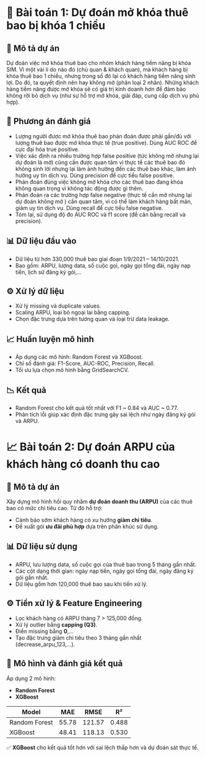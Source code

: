 # 🔐  Bài toán 1: Dự đoán mở khóa thuê bao bị khóa 1 chiều

## 📌 Mô tả dự án
Dự đoán việc mở khóa thuê bao cho nhóm khách hàng tiềm năng bị khóa SIM.
Vì một vài lí do nào đó (chủ quan & khách quan), mà khách hàng bị khóa thuê bao 1 chiều, nhưng trong số đó lại có khách hàng tiềm năng sinh lợi. Do đó, ta quyết định nên hay không mở (phân loại 2 nhãn). Những khách hàng tiềm năng được mở khóa sẽ có giá trị kinh doanh hơn để đảm bảo không rời bỏ dịch vụ (như sự hỗ trợ mở khóa, giải đáp, cung cấp dịch vụ phù hợp).

## 📌 Phương án đánh giá
-	Lượng người được mở khóa thuê bao phán đoán được phải gần/đủ với lượng thuê bao được mở khóa thực tế (true positive).  Dùng AUC ROC để cực đại hóa true positive.
-	Việc xác định ra nhiều trường hợp false positive  (tức không mở nhưng lại dự đoán là mở) cũng cần được quan tâm vì thực tế các thuê bao đó không sinh lời nhưng lại làm ảnh hưởng đến các thuê bao khác, làm ảnh hưởng uy tín dịch vụ. Dùng precision để cực tiểu false positive.
-	Phán đoán đúng việc không mở khóa cho các thuê bao đang khóa không quan trọng vì không tác động được gì thêm.
-	Phán đoán ra các trường hợp false negative (thực tế cần mở nhưng lại dự đoán không mở ) cần quan tâm, vì có thể làm khách hàng bất mãn, giảm uy tin dịch vụ. Dùng recall để cực tiểu false negative.
-	Tóm lại, sử dụng độ đo AUC ROC và f1 score (để cân bằng recall và precision).

## 📊 Dữ liệu đầu vào
- Dữ liệu từ hơn 330,000 thuê bao giai đoạn 1/9/2021 – 14/10/2021.
- Bao gồm: ARPU, lượng data, số cuộc gọi, ngày gọi tổng đài, ngày nạp tiền, lịch sử đăng ký gói,...

## ⚙️ Xử lý dữ liệu
- Xử lý missing và duplicate values.
- Scaling ARPU, loại bỏ ngoại lai bằng capping.
- Chọn đặc trưng dựa trên tương quan và loại trừ data leakage.

## 📈 Huấn luyện mô hình
- Áp dụng các mô hình: Random Forest và XGBoost.
- Chỉ số đánh giá: F1-Score, AUC-ROC, Precision, Recall.
- Tối ưu lựa chọn mô hình bằng GridSearchCV.

## 📉 Kết quả
- Random Forest cho kết quả tốt nhất với F1 ~ 0.84 và AUC ~ 0.77.
- Phân tích lỗi giúp xác định đặc trưng gây sai lệch như ngày đăng ký gói và ARPU.

# 📈 Bài toán 2: Dự đoán ARPU của khách hàng có doanh thu cao

## 🧠 Mô tả dự án
Xây dựng mô hình hồi quy nhằm **dự đoán doanh thu (ARPU)** của các thuê bao có mức chi tiêu cao. Từ đó hỗ trợ:
- Cảnh báo sớm khách hàng có xu hướng **giảm chi tiêu**.
- Đề xuất gói **ưu đãi phù hợp** dựa trên phân khúc sử dụng.

## 📊 Dữ liệu sử dụng
- ARPU, lưu lượng data, số cuộc gọi của thuê bao trong 5 tháng gần nhất.
- Các cột dạng thời gian: ngày nạp tiền, ngày gọi tổng đài, ngày đăng ký gói gần nhất.
- Dữ liệu gồm hơn 120,000 thuê bao sau khi tiền xử lý.

## ⚙️ Tiền xử lý & Feature Engineering
- Lọc khách hàng có ARPU tháng 7 > 125,000 đồng.
- Xử lý outlier bằng **capping (Q3)**.
- Điền missing bằng **0**,...
- Tạo đặc trưng giảm chi tiêu theo 3 tháng gần nhất (decrease_arpu_123,...).

## 🤖 Mô hình và đánh giá kết quả
Áp dụng 2 mô hình:
- **Random Forest**
- **XGBoost**

| Model         | MAE   | RMSE   | R²     |
|---------------|--------|--------|--------|
| Random Forest | 55.78  | 121.57 | 0.488  |
| XGBoost       | 48.41  | 118.13 | 0.530  |

✅ **XGBoost** cho kết quả tốt hơn với sai lệch thấp hơn và dự đoán sát thực tế.



